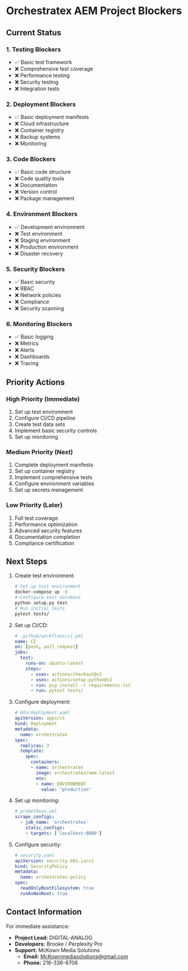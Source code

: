 # Orchestratex AEM Project Blockers

## Current Status

### 1. Testing Blockers
- ✅ Basic test framework
- ❌ Comprehensive test coverage
- ❌ Performance testing
- ❌ Security testing
- ❌ Integration tests

### 2. Deployment Blockers
- ✅ Basic deployment manifests
- ❌ Cloud infrastructure
- ❌ Container registry
- ❌ Backup systems
- ❌ Monitoring

### 3. Code Blockers
- ✅ Basic code structure
- ❌ Code quality tools
- ❌ Documentation
- ❌ Version control
- ❌ Package management

### 4. Environment Blockers
- ✅ Development environment
- ❌ Test environment
- ❌ Staging environment
- ❌ Production environment
- ❌ Disaster recovery

### 5. Security Blockers
- ✅ Basic security
- ❌ RBAC
- ❌ Network policies
- ❌ Compliance
- ❌ Security scanning

### 6. Monitoring Blockers
- ✅ Basic logging
- ❌ Metrics
- ❌ Alerts
- ❌ Dashboards
- ❌ Tracing

## Priority Actions

### High Priority (Immediate)
1. Set up test environment
2. Configure CI/CD pipeline
3. Create test data sets
4. Implement basic security controls
5. Set up monitoring

### Medium Priority (Next)
1. Complete deployment manifests
2. Set up container registry
3. Implement comprehensive tests
4. Configure environment variables
5. Set up secrets management

### Low Priority (Later)
1. Full test coverage
2. Performance optimization
3. Advanced security features
4. Documentation completion
5. Compliance certification

## Next Steps

1. Create test environment:
   ```bash
   # Set up test environment
   docker-compose up -d
   # Configure test database
   python setup.py test
   # Run initial tests
   pytest tests/
   ```

2. Set up CI/CD:
   ```yaml
   # .github/workflows/ci.yml
   name: CI
   on: [push, pull_request]
   jobs:
     test:
       runs-on: ubuntu-latest
       steps:
         - uses: actions/checkout@v2
         - uses: actions/setup-python@v2
         - run: pip install -r requirements.txt
         - run: pytest tests/
   ```

3. Configure deployment:
   ```yaml
   # k8s/deployment.yaml
   apiVersion: apps/v1
   kind: Deployment
   metadata:
     name: orchestratex
   spec:
     replicas: 3
     template:
       spec:
         containers:
         - name: orchestratex
           image: orchestratex/aem:latest
           env:
           - name: ENVIRONMENT
             value: "production"
   ```

4. Set up monitoring:
   ```yaml
   # prometheus.yml
   scrape_configs:
     - job_name: 'orchestratex'
       static_configs:
       - targets: ['localhost:8080']
   ```

5. Configure security:
   ```yaml
   # security.yaml
   apiVersion: security.k8s.io/v1
   kind: SecurityPolicy
   metadata:
     name: orchestratex-policy
   spec:
     readOnlyRootFilesystem: true
     runAsNonRoot: true
   ```

## Contact Information

For immediate assistance:
- **Project Lead:** DIGITAL-ANALOG
- **Developers:** Brooke / Perplexity Pro
- **Support:** McKown Media Solutions
  - **Email:** McKownmediasolutions@gmail.com
  - **Phone:** 216-336-8706
